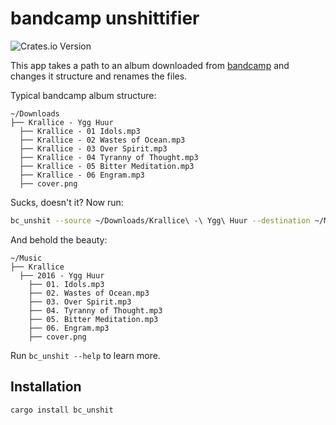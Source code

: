 # bandcamp unshittifier

![Crates.io Version](https://img.shields.io/crates/v/bc_unshit)

This app takes a path to an album downloaded from [bandcamp](https://bandcamp.com) and changes it structure and renames the files.

Typical bandcamp album structure:
```
~/Downloads
├── Krallice - Ygg Huur
  ├── Krallice - 01 Idols.mp3
  ├── Krallice - 02 Wastes of Ocean.mp3
  ├── Krallice - 03 Over Spirit.mp3
  ├── Krallice - 04 Tyranny of Thought.mp3
  ├── Krallice - 05 Bitter Meditation.mp3
  ├── Krallice - 06 Engram.mp3
  ├── cover.png
```
Sucks, doesn't it?
Now run:
```bash
bc_unshit --source ~/Downloads/Krallice\ -\ Ygg\ Huur --destination ~/Music --remove-source
```
And behold the beauty:
```
~/Music
├── Krallice
  ├── 2016 - Ygg Huur
    ├── 01. Idols.mp3
    ├── 02. Wastes of Ocean.mp3
    ├── 03. Over Spirit.mp3
    ├── 04. Tyranny of Thought.mp3
    ├── 05. Bitter Meditation.mp3
    ├── 06. Engram.mp3
    ├── cover.png
```
Run `bc_unshit --help` to learn more.

## Installation
```
cargo install bc_unshit
```
